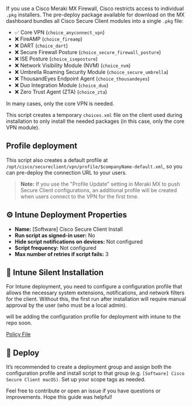 If you use a Cisco Meraki MX Firewall, Cisco restricts access to individual `.pkg` installers. The pre-deploy package available for download on the MX dashboard bundles all Cisco Secure Client modules into a single `.pkg` file:

- ✅ Core VPN (`choice_anyconnect_vpn`)
- ❌ FireAMP (`choice_fireamp`)
- ❌ DART (`choice_dart`)
- ❌ Secure Firewall Posture (`choice_secure_firewall_posture`)
- ❌ ISE Posture (`choice_iseposture`)
- ❌ Network Visibility Module (NVM) (`choice_nvm`)
- ❌ Umbrella Roaming Security Module (`choice_secure_umbrella`)
- ❌ ThousandEyes Endpoint Agent (`choice_thousandeyes`)
- ❌ Duo Integration Module (`choice_duo`)
- ❌ Zero Trust Agent (ZTA) (`choice_zta`)

In many cases, only the core VPN is needed.

This script creates a temporary `choices.xml` file on the client used during installation to only install the needed packages (in this case, only the core VPN module).
## Profile deployment

This script also creates a default profile at `/opt/cisco/secureclient/vpn/profile/$companyName-default.xml`, so you can pre-deploy the connection URL to your users.

> **Note:** If you use the "Profile Update" setting in Meraki MX to push Secure Client configurations, an additional profile will be created when users connect to the VPN for the first time.

## ⚙️ Intune Deployment Properties

- **Name:** [Software] Cisco Secure Client Install
- **Run script as signed-in user:** No
- **Hide script notifications on devices:** Not configured
- **Script frequency:** Not configured
- **Max number of retries if script fails:** 3

## 📖 Intune Silent Installation

For Intune deployment, you need to configure a configuration profile that allows the necessary system extensions, notifications, and network filters for the client. Without this, the first run after installation will require manual approval by the user (who must be a local admin).

will be adding the configuration profile for deployment with intune to the repo soon. 

[Policy File](https://github.com/lostinvasion/secure-client-deployment-macOS/blob/main/policy-template.json)

## 🚀 Deploy

It’s recommended to create a deployment group and assign both the configuration profile and install script to that group (e.g. `[Software] Cisco Secure Client macOS)`. Set up your scope tags as needed.

Feel free to contribute or open an issue if you have questions or improvements.
Hope this guide was helpful!
